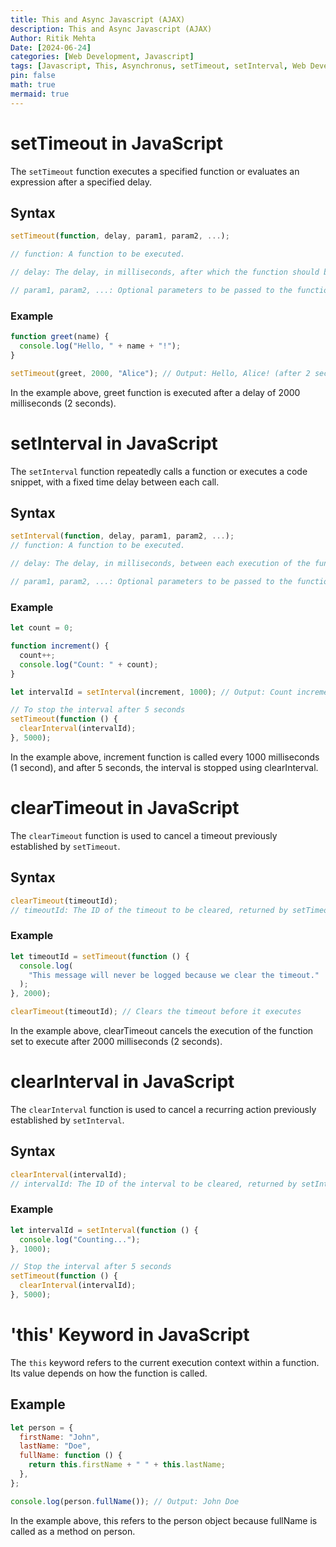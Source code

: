 ```yaml
---
title: This and Async Javascript (AJAX)
description: This and Async Javascript (AJAX)
Author: Ritik Mehta
Date: [2024-06-24]
categories: [Web Development, Javascript]
tags: [Javascript, This, Asynchronus, setTimeout, setInterval, Web Development]
pin: false
math: true
mermaid: true
---
```


# setTimeout in JavaScript

The `setTimeout` function executes a specified function or evaluates an expression after a specified delay.

## Syntax

```javascript
setTimeout(function, delay, param1, param2, ...);

// function: A function to be executed.

// delay: The delay, in milliseconds, after which the function should be executed.

// param1, param2, ...: Optional parameters to be passed to the function.
```

### Example

```javascript
function greet(name) {
  console.log("Hello, " + name + "!");
}

setTimeout(greet, 2000, "Alice"); // Output: Hello, Alice! (after 2 seconds)
```

In the example above, greet function is executed after a delay of 2000 milliseconds (2 seconds).

# setInterval in JavaScript

The `setInterval` function repeatedly calls a function or executes a code snippet, with a fixed time delay between each call.

## Syntax

```javascript
setInterval(function, delay, param1, param2, ...);
// function: A function to be executed.

// delay: The delay, in milliseconds, between each execution of the function.

// param1, param2, ...: Optional parameters to be passed to the function.
```

### Example

```javascript
let count = 0;

function increment() {
  count++;
  console.log("Count: " + count);
}

let intervalId = setInterval(increment, 1000); // Output: Count incremented every second

// To stop the interval after 5 seconds
setTimeout(function () {
  clearInterval(intervalId);
}, 5000);
```

In the example above, increment function is called every 1000 milliseconds (1 second), and after 5 seconds, the interval is stopped using clearInterval.

# clearTimeout in JavaScript

The `clearTimeout` function is used to cancel a timeout previously established by `setTimeout`.

## Syntax

```javascript
clearTimeout(timeoutId);
// timeoutId: The ID of the timeout to be cleared, returned by setTimeout.
```

### Example

```javascript
let timeoutId = setTimeout(function () {
  console.log(
    "This message will never be logged because we clear the timeout."
  );
}, 2000);

clearTimeout(timeoutId); // Clears the timeout before it executes
```

In the example above, clearTimeout cancels the execution of the function set to execute after 2000 milliseconds (2 seconds).

# clearInterval in JavaScript

The `clearInterval` function is used to cancel a recurring action previously established by `setInterval`.

## Syntax

```javascript
clearInterval(intervalId);
// intervalId: The ID of the interval to be cleared, returned by setInterval.
```

### Example

```javascript
let intervalId = setInterval(function () {
  console.log("Counting...");
}, 1000);

// Stop the interval after 5 seconds
setTimeout(function () {
  clearInterval(intervalId);
}, 5000);
```

# 'this' Keyword in JavaScript

The `this` keyword refers to the current execution context within a function. Its value depends on how the function is called.

## Example

```javascript
let person = {
  firstName: "John",
  lastName: "Doe",
  fullName: function () {
    return this.firstName + " " + this.lastName;
  },
};

console.log(person.fullName()); // Output: John Doe
```

In the example above, this refers to the person object because fullName is called as a method on person.
